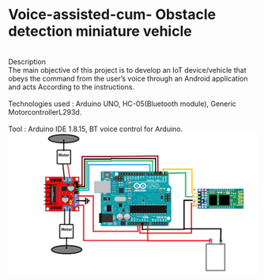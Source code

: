 # Voice-assisted-cum- Obstacle detection miniature vehicle
<br>
Description<br>
The main objective of this project is to develop an IoT device/vehicle that obeys the command from the user’s voice through an
                   	 Android application and acts According to the instructions.    <br><br>
Technologies used	: Arduino UNO, HC-05(Bluetooth module), Generic MotorcontrollerL293d.<br><br>
Tool		: Arduino IDE 1.8.15, BT voice control for Arduino.<br>

<img src="Circuit_Implementation.jpg">

